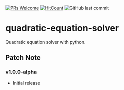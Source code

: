 [![PRs Welcome](https://img.shields.io/badge/PRs-welcome-brightgreen.svg?style=flat-square)](http://makeapullrequest.com)
[![HitCount](http://hits.dwyl.io/nulLeeKH/quadratic-equation-solver.svg)](http://hits.dwyl.io/nulLeeKH/quadratic-equation-solver)
![GitHub last commit](https://img.shields.io/github/last-commit/nulLeeKH/quadratic-equation-solver.svg)

# quadratic-equation-solver
Quadratic equation solver with python.

## Patch Note

### v1.0.0-alpha
- Initial release
